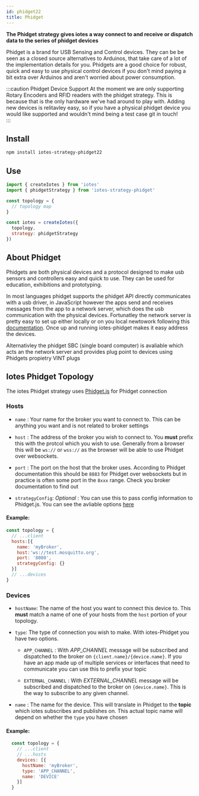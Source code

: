 ```yaml
---
id: phidget22
title: Phidget
---
```


**The Phidget strategy gives iotes a way connect to and receive or dispatch data to the series of phidget devices** 

Phidget is a brand for USB Sensing and Control devices. They can be be seen as a closed source alternatives to Arduinos, that take care of a lot of the implementation details for you. Phidgets are a good choice for robust, quick and easy to use physical control devices if you don't mind paying a bit extra over Arduinos and aren't worried about power consumption. 


:::caution Phidget Device Support
At the moment we are only supporting Rotary Encoders and RFID readers with the phidget strategy. This is because that is the only hardware we've had around to play with. Adding new devices is relitavley easy, so if you have a physical phidget device you would like supported and wouldn't mind being a test case git in touch!  
:::

## Install

```bash
npm install iotes-strategy-phidget22
```

## Use

```javascript
import { createIotes } from 'iotes'
import { phidgetStrategy } from 'iotes-strategy-phidget'

const topology = {
  // topology map
}

const iotes = createIotes({
  topology, 
  strategy: phidgetStrategy 
})
```

## About Phidget

Phidgets are both physical devices and a protocol designed to make usb sensors and controllers easy and quick to use. They can be used for education, exhibitions and prototyping.

In most languages phidget supports the phidget API directly communicates with a usb driver, in JavaScript however the apps send and receives messages from the app to a network server, which does the usb communication with the physical devices. Fortunatley the network server is pretty easy to set up either locally or on you local newtowork following this [documentation](https://www.phidgets.com/docs/Phidget_Network_Server#Javascript). Once up and running iotes-phidget makes it easy address the devices.

Alternativley the phidget SBC (single board computer) is avaliable which acts an the network server and provides plug point to devices using Phidgets propietry VINT plugs       


## Iotes Phidget Topology

The iotes Phidget strategy uses [Phidget.js](https://github.com/mqttjs/Phidget.js) for Phidget connection

### Hosts

- ```name``` : Your name for the broker you want to connect to. This can be anything you want and is not related to broker settings

- ```host``` : The address of the broker you wish to connect to. You **must** prefix this with the protcol which you wish to use. Generally from a browser this will be ```ws://``` or ```wss://``` as the browser will be able to use Phidget over websockets.

- ```port``` : The port on the host that the broker uses. According to Phidget documentation this should be ```8883``` for Phidget over websockets but in practice is often some port in the ```8xxx``` range. Check you broker documentation to find out

- ```strategyConfig```: *Optional* : You can use this to pass config information to Phidget.js. You can see the avliable options [here](https://github.com/mqttjs/Phidget.js#mqttclientstreambuilder-options)

#### Example:

```javascript
const topology = {
  // ...client
  hosts:[{
    name: 'myBroker', 
    host:'ws://test.mosquitto.org', 
    port: '8080', 
    strategyConfig: {} 
  }] 
  // ...devices
}
```
  
### Devices

- ```hostName```: The name of the host you want to connect this device to. This **must** match a name of one of your hosts from the ```host``` portion of your topology.

- ```type```: The type of connection you wish to make. With iotes-Phidget you have two options.
  
  - ```APP_CHANNEL``` : With *APP_CHANNEL* message will be subscribed and dispatched to the broker on ```{client.name}/{device.name}```. If you have an app made up of multiple services or interfaces that need to communicate you can use this to prefix your topic 

  - ```EXTERNAL_CHANNEL``` : With *EXTERNAL_CHANNEL* message will be subscribed and dispatched to the broker on ```{device.name}```. This is the way to subscribe to any given channel.

- ```name``` : The name for the device. This will translate in Phidget to the **topic** which iotes subscribes and publishes on. This actual topic name will depend on whether the ```type``` you have chosen   


#### Example:

```javascript
  const topology = {
    // ...client
    // ...hosts
    devices: [{ 
      hostName: 'myBroker',
      type: 'APP_CHANNEL',
      name: 'DEVICE'
    }]
  }  
```











